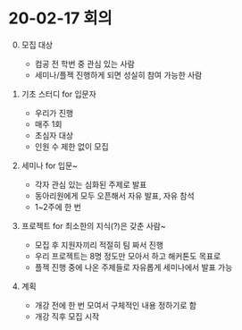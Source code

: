 # 20-02-17 회의  
0. 모집 대상
   - 컴공 전 학번 중 관심 있는 사람  
   - 세미나/플젝 진행하게 되면 성실히 참여 가능한 사람  
  
1. 기초 스터디 for 입문자
   - 우리가 진행  
   - 매주 1회  
   - 초심자 대상  
   - 인원 수 제한 없이 모집  
  
2. 세미나 for 입문~  
   - 각자 관심 있는 심화된 주제로 발표  
   - 동아리원에게 모두 오픈해서 자유 발표, 자유 참석  
   - 1~2주에 한 번  
  
3. 프로젝트 for 최소한의 지식(?)은 갖춘 사람~  
   - 모집 후 지원자끼리 적절히 팀 짜서 진행  
   - 우리 프로젝트는 8명 정도만 모아서 하고 해커톤도 목표로  
   - 플젝 진행 중에 나온 주제들로 자유롭게 세미나에서 발표 가능  
  
4. 계획  
   - 개강 전에 한 번 모여서 구체적인 내용 정하기로 함  
   - 개강 직후 모집 시작  
